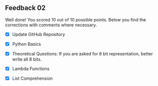 ## Feedback 02

Well done! You scored 10 out of 10 possible points. Below you find the corrections with comments where necessary.

- [x] Update GitHub Repository

- [x] Python Basics

- [x] Theoretical Questions: If you are asked for 8 bit representation, better write all 8 bits. 

- [x] Lambda Functions

- [x] List Comprehension
